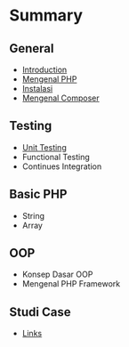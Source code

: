# Summary

## General
* [Introduction](README.md)
* [Mengenal PHP](mengenal-php.md)
* [Instalasi](id/README.md)
* [Mengenal Composer](mengenal-composer.md)

## Testing
* [Unit Testing](unit-testing.md)
* Functional Testing
* Continues Integration

## Basic PHP
* String
* Array

## OOP
* Konsep Dasar OOP
* Mengenal PHP Framework

## Studi Case
* [Links](links.md)

